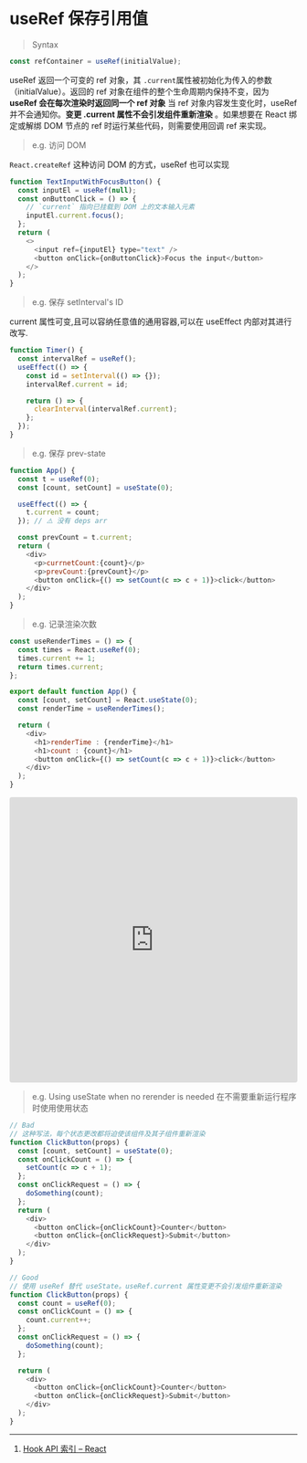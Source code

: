 # useRef 保存引用值

> Syntax

```js
const refContainer = useRef(initialValue);
```

useRef 返回一个可变的 ref 对象，其 `.current`属性被初始化为传入的参数（initialValue）。返回的 ref 对象在组件的整个生命周期内保持不变，因为 **useRef 会在每次渲染时返回同一个 ref 对象**
当 ref 对象内容发生变化时，useRef 并不会通知你。**变更 .current 属性不会引发组件重新渲染** 。如果想要在 React 绑定或解绑 DOM 节点的 ref 时运行某些代码，则需要使用回调 ref 来实现。

> e.g. 访问 DOM

`React.createRef` 这种访问 DOM 的方式，useRef 也可以实现

```js
function TextInputWithFocusButton() {
  const inputEl = useRef(null);
  const onButtonClick = () => {
    // `current` 指向已挂载到 DOM 上的文本输入元素
    inputEl.current.focus();
  };
  return (
    <>
      <input ref={inputEl} type="text" />
      <button onClick={onButtonClick}>Focus the input</button>
    </>
  );
}
```

> e.g. 保存 setInterval's ID

current 属性可变,且可以容纳任意值的通用容器,可以在 useEffect 内部对其进行改写.

```javascript
function Timer() {
  const intervalRef = useRef();
  useEffect(() => {
    const id = setInterval(() => {});
    intervalRef.current = id;

    return () => {
      clearInterval(intervalRef.current);
    };
  });
}
```

> e.g. 保存 prev-state

```js
function App() {
  const t = useRef(0);
  const [count, setCount] = useState(0);

  useEffect(() => {
    t.current = count;
  }); // ⚠️ 没有 deps arr

  const prevCount = t.current;
  return (
    <div>
      <p>currnetCount:{count}</p>
      <p>prevCount:{prevCount}</p>
      <button onClick={() => setCount(c => c + 1)}>click</button>
    </div>
  );
}
```

> e.g. 记录渲染次数

```js
const useRenderTimes = () => {
  const times = React.useRef(0);
  times.current += 1;
  return times.current;
};

export default function App() {
  const [count, setCount] = React.useState(0);
  const renderTime = useRenderTimes();

  return (
    <div>
      <h1>renderTime : {renderTime}</h1>
      <h1>count : {count}</h1>
      <button onClick={() => setCount(c => c + 1)}>click</button>
    </div>
  );
}
```

<iframe
     src="https://codesandbox.io/embed/hit-react-render-count-41ddn?fontsize=14&hidenavigation=1&theme=dark"
     style="width:100%; height:500px; border:0; border-radius: 4px; overflow:hidden;"
     title="hit-react-render-count"
     allow="accelerometer; ambient-light-sensor; camera; encrypted-media; geolocation; gyroscope; hid; microphone; midi; payment; usb; vr; xr-spatial-tracking"
     sandbox="allow-autoplay allow-forms allow-modals allow-popups allow-presentation allow-same-origin allow-scripts"
   ></iframe>

> e.g. Using useState when no rerender is needed 在不需要重新运行程序时使用使用状态

```js
// Bad
// 这种写法，每个状态更改都将迫使该组件及其子组件重新渲染
function ClickButton(props) {
  const [count, setCount] = useState(0);
  const onClickCount = () => {
    setCount(c => c + 1);
  };
  const onClickRequest = () => {
    doSomething(count);
  };
  return (
    <div>
      <button onClick={onClickCount}>Counter</button>
      <button onClick={onClickRequest}>Submit</button>
    </div>
  );
}

// Good
// 使用 useRef 替代 useState。useRef.current 属性变更不会引发组件重新渲染
function ClickButton(props) {
  const count = useRef(0);
  const onClickCount = () => {
    count.current++;
  };
  const onClickRequest = () => {
    doSomething(count);
  };

  return (
    <div>
      <button onClick={onClickCount}>Counter</button>
      <button onClick={onClickRequest}>Submit</button>
    </div>
  );
}
```

---

1. [Hook API 索引 – React](https://zh-hans.reactjs.org/docs/hooks-reference.html#useref)
